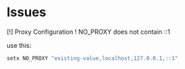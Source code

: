 # Issues

[!] Proxy Configuration
    ! NO_PROXY does not contain ::1

use this:

```bash
setx NO_PROXY "existing-value,localhost,127.0.0.1,::1"
```